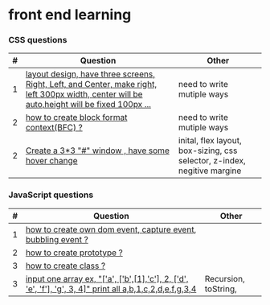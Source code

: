 front end learning
========

### CSS questions

| # | Question | Other |
|---| -------- | ----- |
|1|[layout design, have three screens, Right, Left, and Center, make right, left 300px width, center will be auto,height will be fixed 100px  ... ](./css/layoutQuestion/layout.html)| need to write mutiple ways|
|2|[how to create block format context(BFC) ?  ](./css/box/box.html)| need to write mutiple ways|
|2|[Create a 3*3 "#" window , have some hover change ](./css/window/window.html)| inital, flex layout, box-sizing, css selector, z-index, negitive margine |

### JavaScript questions

| # | Question | Other |
|---| -------- | ----- |
|1|[how to create own dom event, capture event, bubbling event ?  ](./JavaScript/event/event.html)|  |
|2|[how to create prototype ?  ](./JavaScript/prototype/prototype.html)|  |
|3|[how to create class ?  ](./JavaScript/oop/oop.html)|  |
|3|[ input one array ex, "['a', ['b',[1],'c'], 2, ['d', 'e', 'f'], 'g', 3, 4]" print all a,b,1,c,2,d,e,f,g,3,4 ](./JavaScript/flat/flat.html)| Recursion, toString,  |
